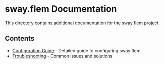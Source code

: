 # sway.flem Documentation

This directory contains additional documentation for the sway.flem project.

## Contents

- [Configuration Guide](configuration.md) - Detailed guide to configuring sway.flem
- [Troubleshooting](troubleshooting.md) - Common issues and solutions
